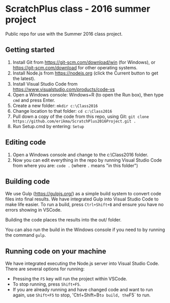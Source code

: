 # ScratchPlus class - 2016 summer project

Public repo for use with the Summer 2016 class project.

## Getting started

1. Install Git from https://git-scm.com/download/win (for Windows), or https://git-scm.com/download for other operating systems.
1. Install Node.js from https://nodejs.org (click the Current button to get the latest).
1. Install Visual Studio Code from https://www.visualstudio.com/products/code-vs
1. Open a Windows console: Windows+R (to open the Run box), then type `cmd` and press Enter.
1. Create a new folder: `mkdir c:\Class2016`
1. Change location to that folder: `cd c:\Class2016`
1. Pull down a copy of the code from this repo, using Git: `git clone https://github.com/erikma/ScratchPlus2016Project.git .`
1. Run Setup.cmd by entering: `Setup`

## Editing code

1. Open a Windows console and change to the c:\Class2016 folder.
1. Now you can edit everything in the repo by running Visual Studio Code from where you are: `code .` (where `.` means "in this folder")

## Building code
We use Gulp (https://gulpjs.org/) as a simple build system to convert code files into final results.
We have integrated Gulp into Visual Studio Code to make life easier. To run a build, press `Ctrl+Shift+B` and ensure you have no errors showing in VSCode.

Building the code places the results into the out/ folder.

You can also run the build in the Windows console if you need to by running the command `gulp`.

## Running code on your machine
We have integrated executing the Node.js server into Visual Studio Code. There are several options for running:

* Pressing the `F5` key will run the project within VSCode.
* To stop running, press `Shift+F5`.
* If you are already running and have changed code and want to run again, use `Shift+F5` to stop, 'Ctrl+Shift+B` to build, the `F5` to run.

